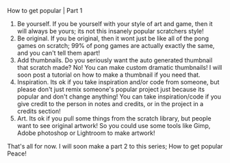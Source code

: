 How to get popular | Part 1
1. Be yourself. If you be yourself with your style of art and game, then it will always be yours; its not this insanely popular scratchers style!
2. Be original. If you be original, then it wont just be like all of the pong games on scratch; 99% of pong games are actually exactly the same, and you can't tell them apart!
3. Add thumbnails. Do you seriously want the auto generated thumbnail that scratch made? No! You can make custom dramatic thumbnails! I will soon post a tutorial on how to make a thumbnail if you need that.
4. Inspiration. Its ok if you take inspiration and/or code from someone, but please don't just remix someone's popular project just because its popular and don't change anything! You can take inspiration/code if you give credit to the person in notes and credits, or in the project in a credits section! 
5. Art. Its ok if you pull some things from the scratch library, but people want to see original artwork! So you could use some tools like Gimp, Adobe photoshop or Lightroom to make artwork!

That's all for now. I will soon make a part 2 to this series; How to get popular
Peace!